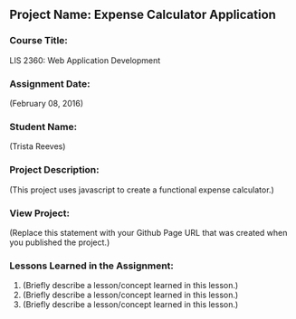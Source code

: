 ## Project Name:  Expense Calculator Application

### Course Title:
LIS 2360:  Web Application Development

### Assignment Date:  
(February 08, 2016)

### Student Name:  
(Trista Reeves)

### Project Description:
(This project uses javascript to create a functional expense calculator.)

### View Project:
(Replace this statement with your Github Page URL that was created when you 
 published the project.)

### Lessons Learned in the Assignment:
1. (Briefly describe a lesson/concept learned in this lesson.)
2. (Briefly describe a lesson/concept learned in this lesson.)
3. (Briefly describe a lesson/concept learned in this lesson.)
